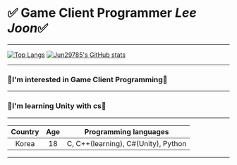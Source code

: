 
# ✅ Game Client Programmer ***Lee Joon***✅ 

___
[![Top Langs](https://github-readme-stats.vercel.app/api/top-langs/?username=Jun29785)](https://github.com/Jun29785)
[![Jun29785's GitHub stats](https://github-readme-stats.vercel.app/api?username=Jun29785&theme=chartreuse-jolly&show_icons=true)](https://github.com/Jun29785)
___
<h3 id="-unity-i-m-interested-in-gameprograming-and-server-">🧡I&#39;m interested in Game Client Programming🧡</h3>

___

<h3 id="-i-learned-deep-learning-and-machine-learning-with-python-tensorflow-">💙I'm learning Unity with cs💙</h3>

___
|Country|Age|Programming languages|
|:--:|:--:|:--:|
|Korea|18|C, C++(learning), C#(Unity), Python|

___

